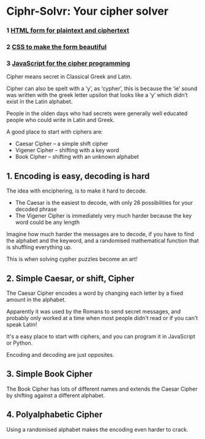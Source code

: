 
# Ciphr-Solvr: Your cipher solver

### 1 [HTML form for plaintext and ciphertext](layout.md)
### 2 [CSS to make the form beautiful](colour.md)
### 3 [JavaScript for the cipher programming](interactivity.md)

Cipher means secret in Classical Greek and Latin.
 
Cipher can also be spelt with a ‘y’, as ‘cypher’, this is because the ‘ie’ sound was 
written with the greek letter upsilon that looks like a ‘y’ which didn’t exist in the Latin alphabet.
 
People in the olden days who had secrets were generally well educated people who could write in Latin and Greek.
 
A good place to start with ciphers are:
 
* Caesar Cipher – a simple shift cipher   
* Vigener Cipher – shifting with a key word   
* Book Cipher – shifting with an unknown alphabet   

## 1. Encoding is easy, decoding is hard

The idea with enciphering, is to make it hard to decode.

* The Caesar is the easiest to decode, with only 26 possibilities for your decoded phrase   
* The Vigener Cipher is immediately very much harder because the key word could be any length   

Imagine how much harder the messages are to decode, if you have to find the alphabet and the keyword, and a randomised mathematical function that is shuffling everything up.   

This is when solving cypher puzzles become an art!

## 2. Simple Caesar, or shift, Cipher

The Caesar Cipher encodes a word by changing each letter by a fixed amount in the alphabet.

Apparently it was used by the Romans to send secret messages, and probably only worked at 
a time when most people didn't read or if you can't speak Latin!

It's a easy place to start with ciphers, and you can program it in JavaScript or Python.

Encoding and decoding are just opposites.

## 3. Simple Book Cipher

The Book Cipher has lots of different names and extends the Caesar Cipher by shifting against a different alphabet.

## 4. Polyalphabetic Cipher

Using a randomised alphabet makes the encoding even harder to crack.
